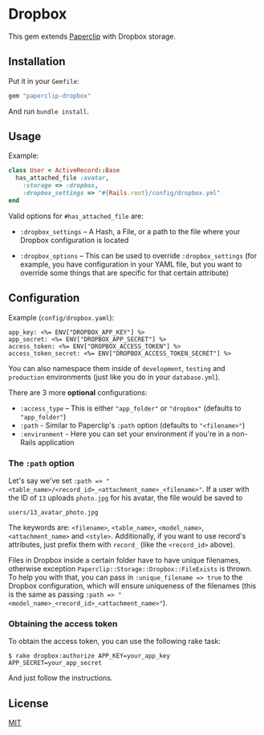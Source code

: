 # Dropbox

This gem extends [Paperclip](https://github.com/thoughtbot/paperclip) with Dropbox storage.

## Installation

Put it in your `Gemfile`:

```ruby
gem "paperclip-dropbox"
```

And run `bundle install`.

## Usage

Example:

```ruby
class User < ActiveRecord::Base
  has_attached_file :avatar,
    :storage => :dropbox,
    :dropbox_settings => "#{Rails.root}/config/dropbox.yml"
end
```

Valid options for `#has_attached_file` are:

- `:dropbox_settings` – A Hash, a File, or a path to the file where your
  Dropbox configuration is located

- `:dropbox_options` – This can be used to override `:dropbox_settings` (for example,
  you have configuration in your YAML file, but you want to override some things
  that are specific for that certain attribute)

## Configuration

Example (`config/dropbox.yaml`):

```erb
app_key: <%= ENV["DROPBOX_APP_KEY"] %>
app_secret: <%= ENV["DROPBOX_APP_SECRET"] %>
access_token: <%= ENV["DROPBOX_ACCESS_TOKEN"] %>
access_token_secret: <%= ENV["DROPBOX_ACCESS_TOKEN_SECRET"] %>
```

You can also namespace them inside of `development`, `testing` and `production` environments
(just like you do in your `database.yml`).

There are 3 more **optional** configurations:

- `:access_type` – This is either `"app_folder"` or `"dropbox"` (defaults to `"app_folder"`)
- `:path` - Similar to Paperclip's `:path` option (defaults to `"<filename>"`)
- `:environment` - Here you can set your environment if you're in a non-Rails application

### The `:path` option

Let's say we've set `:path => "<table_name>/<record_id>_<attachment_name>_<filename>"`. If a user with the ID of `13`
uploads `photo.jpg` for his avatar, the file would be saved to

```
users/13_avatar_photo.jpg
```

The keywords are: `<filename>`, `<table_name>`, `<model_name>`,
`<attachment_name>` and `<style>`. Additionally, if you want to use record's attributes, just
prefix them with `record_` (like the `<record_id>` above).

Files in Dropbox inside a certain folder have to have unique filenames, otherwise exception
`Paperclip::Storage::Dropbox::FileExists` is thrown. To help you with that, you
can pass in `:unique_filename => true` to the Dropbox configuration, which will
ensure uniqueness of the filenames (this is the same as passing `:path => "<model_name>_<record_id>_<attachment_name>"`).

### Obtaining the access token

To obtain the access token, you can use the following rake task:

```
$ rake dropbox:authorize APP_KEY=your_app_key APP_SECRET=your_app_secret
```

And just follow the instructions.

## License

[MIT](https://github.com/janko-m/paperclip-dropbox/blob/master/LICENSE)
